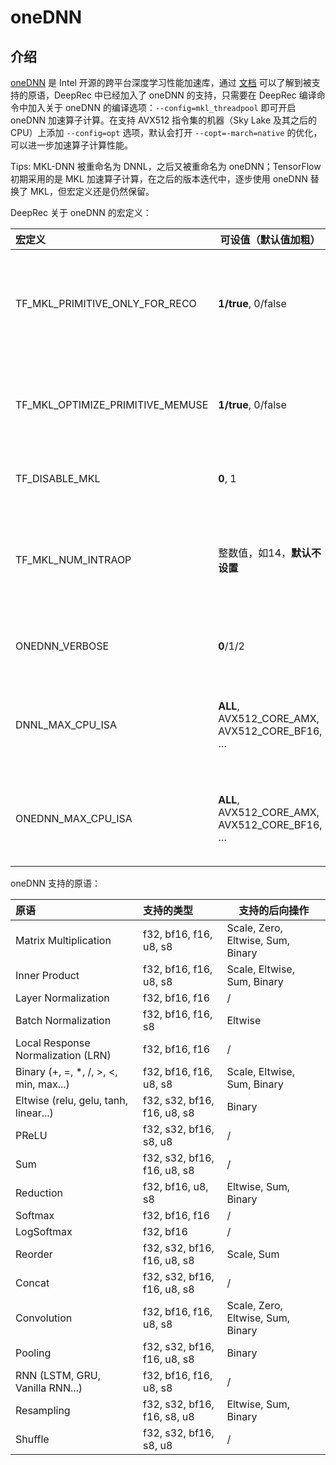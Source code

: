 # oneDNN

## 介绍

[oneDNN](https://github.com/oneapi-src/oneDNN) 是 Intel 开源的跨平台深度学习性能加速库，通过 [文档](https://oneapi-src.github.io/oneDNN/) 可以了解到被支持的原语，DeepRec 中已经加入了 oneDNN 的支持，只需要在 DeepRec 编译命令中加入关于 oneDNN 的编译选项：`--config=mkl_threadpool` 即可开启 oneDNN 加速算子计算。在支持 AVX512 指令集的机器（Sky Lake 及其之后的 CPU）上添加 `--config=opt` 选项，默认会打开 `--copt=-march=native` 的优化，可以进一步加速算子计算性能。

Tips: MKL-DNN 被重命名为 DNNL，之后又被重命名为 oneDNN；TensorFlow 初期采用的是 MKL 加速算子计算，在之后的版本迭代中，逐步使用 oneDNN 替换了 MKL，但宏定义还是仍然保留。

DeepRec 关于 oneDNN 的宏定义：

| 宏定义                           | 可设值（默认值加粗）                           | 解释                                                         |
| :------------------------------- | ---------------------------------------------- | ------------------------------------------------------------ |
| TF_MKL_PRIMITIVE_ONLY_FOR_RECO   | **1/true**, 0/false                            | 1: 仅替换推荐模型中oneDNN支持[算子](https://github.com/alibaba/DeepRec/blob/main/tensorflow/core/graph/mkl_layout_pass.cc#L824-L840)；0: 替换成所有oneDNN支持的的算子 |
| TF_MKL_OPTIMIZE_PRIMITIVE_MEMUSE | **1/true**,  0/false                           | 1: 通过释放原语来减少内存，再次使用会重建；0: 不释放原语     |
| TF_DISABLE_MKL                   | **0**, 1                                       | 0: Enable MKL; 1: Disable MKL                                |
| TF_MKL_NUM_INTRAOP               | 整数值，如14，**默认不设置**                   | 整数值：设置 oneDNN 使用的 intra 线程数；不设置：使用最多的 TF intra 线程数 |
| ONEDNN_VERBOSE                   | **0**/1/2                                      | 打印 oneDNN 原语输出的 log 的[等级](https://oneapi-src.github.io/oneDNN/dev_guide_verbose.html) |
| DNNL_MAX_CPU_ISA                 | **ALL**, AVX512_CORE_AMX,  AVX512_CORE_BF16, … | 指定 oneDNN(版本小于2.5.0时) 使用的[最高指令集](https://oneapi-src.github.io/oneDNN/v2.4/dev_guide_cpu_dispatcher_control.html#run-time-controls) |
| ONEDNN_MAX_CPU_ISA               | **ALL**, AVX512_CORE_AMX,  AVX512_CORE_BF16, … | 指定 oneDNN(版本大于等于2.5.0时) 使用的[最高指令集](https://oneapi-src.github.io/oneDNN/dev_guide_cpu_dispatcher_control.html) |

oneDNN 支持的原语：

| 原语                                   | 支持的类型                  | 支持的后向操作                    |
| :------------------------------------- | :-------------------------- | --------------------------------- |
| Matrix Multiplication                  | f32, bf16, f16, u8, s8      | Scale, Zero, Eltwise, Sum, Binary |
| Inner Product                          | f32, bf16, f16, u8, s8      | Scale, Eltwise, Sum, Binary       |
| Layer Normalization                    | f32, bf16, f16              | /                                 |
| Batch Normalization                    | f32, bf16, f16, s8          | Eltwise                           |
| Local Response Normalization (LRN)     | f32, bf16, f16              | /                                 |
| Binary (+, =, *, /, >, <, min, max...) | f32, bf16, f16, u8, s8      | Scale, Eltwise, Sum, Binary       |
| Eltwise (relu, gelu, tanh, linear...)  | f32, s32, bf16, f16, u8, s8 | Binary                            |
| PReLU                                  | f32, s32, bf16, s8, u8      | /                                 |
| Sum                                    | f32, s32, bf16, f16, u8, s8 | /                                 |
| Reduction                              | f32, bf16, u8, s8           | Eltwise, Sum, Binary              |
| Softmax                                | f32, bf16, f16              | /                                 |
| LogSoftmax                             | f32, bf16                   | /                                 |
| Reorder                                | f32, s32, bf16, f16, u8, s8 | Scale, Sum                        |
| Concat                                 | f32, s32, bf16, f16, u8, s8 | /                                 |
| Convolution                            | f32, bf16, f16, u8, s8      | Scale, Zero, Eltwise, Sum, Binary |
| Pooling                                | f32, s32, bf16, f16, u8, s8 | Binary                            |
| RNN (LSTM, GRU, Vanilla RNN...)        | f32, bf16, f16, u8, s8      | /                                 |
| Resampling                             | f32, s32, bf16, f16, s8, u8 | Eltwise, Sum, Binary              |
| Shuffle                                | f32, s32, bf16, s8, u8      | /                                 |
